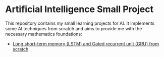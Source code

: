# Artificial Intelligence Small Project
This repository contains my small learning projects for AI. It implements some AI techniques from scratch and aims to provide me with the necessary mathematics foundations:

+ [Long short-term memory (LSTM) and Gated recurrent unit (GRU) from scratch](LSTM_and_GRU_from_scratch)